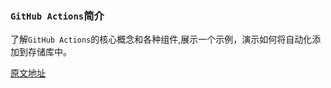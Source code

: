 ### `GitHub Actions`简介

了解`GitHub Actions`的核心概念和各种组件,展示一个示例，演示如何将自动化添加到存储库中。



[原文地址](https://docs.github.com/en/free-pro-team@latest/actions/learn-github-actions/introduction-to-github-actions)